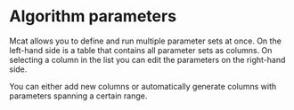 # Algorithm parameters

Mcat allows you to define and run multiple parameter sets at once. On the left-hand
side is a table that contains all parameter sets as columns. On selecting a column in the 
list you can edit the parameters on the right-hand side.
 
You can either add new columns or automatically generate columns with parameters spanning a certain range.
